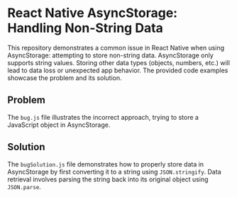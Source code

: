 # React Native AsyncStorage: Handling Non-String Data

This repository demonstrates a common issue in React Native when using AsyncStorage: attempting to store non-string data.  AsyncStorage only supports string values. Storing other data types (objects, numbers, etc.) will lead to data loss or unexpected app behavior.  The provided code examples showcase the problem and its solution.

## Problem

The `bug.js` file illustrates the incorrect approach, trying to store a JavaScript object in AsyncStorage.

## Solution

The `bugSolution.js` file demonstrates how to properly store data in AsyncStorage by first converting it to a string using `JSON.stringify`.  Data retrieval involves parsing the string back into its original object using `JSON.parse`.
